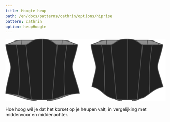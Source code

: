 ```yaml
---
title: Hoogte heup
path: /en/docs/patterns/cathrin/options/hiprise
pattern: cathrin
option: heupHoogte
---
```


![De optie voor heuphoogte bij Cathrin](./hiprise.svg)

Hoe hoog wil je dat het korset op je heupen valt, in vergelijking met middenvoor en middenachter.